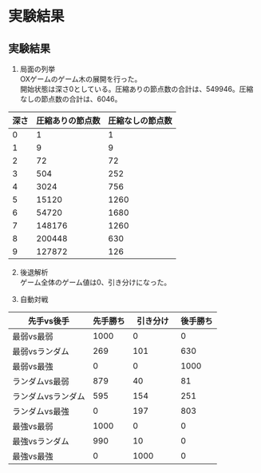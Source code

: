 # 実験結果

## 実験結果
1. 局面の列挙  
OXゲームのゲーム木の展開を行った。  
開始状態は深さ0としている。圧縮ありの節点数の合計は、549946。圧縮なしの節点数の合計は、6046。

|  深さ  |  圧縮ありの節点数  |  圧縮なしの節点数  |  
| ---- | ---- | ---- |  
| 0 | 1 | 1 |  
| 1 | 9 | 9 |  
| 2 | 72 | 72 |  
| 3 | 504 | 252 |  
| 4 | 3024 | 756 |  
| 5 | 15120 | 1260 |  
| 6 | 54720 | 1680 |  
| 7 | 148176 | 1260 |  
| 8 | 200448 | 630 |  
| 9 | 127872 | 126 |  

2. 後退解析  
ゲーム全体のゲーム値は0、引き分けになった。

3. 自動対戦

| 先手vs後手  | 先手勝ち  | 引き分け　| 後手勝ち |  
| ---- | ---- | ---- | ---- |    
| 最弱vs最弱 | 1000  | 0  | 0 |  
| 最弱vsランダム | 269  | 101  | 630 |  
| 最弱vs最強 | 0  | 0  | 1000 |  
| ランダムvs最弱 | 879  | 40  | 81 |  
| ランダムvsランダム | 595  | 154  | 251 |  
| ランダムvs最強 | 0  | 197  | 803 |  
| 最強vs最弱 | 1000  | 0  | 0 |  
| 最強vsランダム | 990  | 10  | 0 |  
| 最強vs最強 | 0  | 1000  | 0 |  




